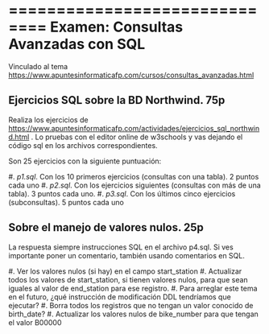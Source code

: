 ==============================
Examen: Consultas Avanzadas con SQL
==============================

Vinculado al tema https://www.apuntesinformaticafp.com/cursos/consultas_avanzadas.html

Ejercicios SQL sobre la BD Northwind. 75p
-----------------------------------------

Realiza los ejercicios de
https://www.apuntesinformaticafp.com/actividades/ejercicios_sql_northwind.html
. Lo pruebas con el editor online de w3schools y vas dejando el código
sql en los archivos correspondientes.

Son 25 ejercicios con la siguiente puntuación:

#. *p1.sql*. Con los 10 primeros ejercicios (consultas con una tabla). 2 puntos cada uno
#. *p2.sql*. Con los ejercicios siguientes (consultas con más de una tabla). 3 puntos cada uno.
#. *p3.sql*. Con los últimos cinco ejercicios (subconsultas). 5 puntos cada uno

Sobre el manejo de valores nulos. 25p
-------------------------------------

La respuesta siempre instrucciones SQL en el archivo p4.sql. Si ves
importante poner un comentario, también usando comentarios en SQL.

#. Ver los valores nulos (si hay) en el campo start_station
#. Actualizar todos los valores de start_station, si tienen valores
   nulos, para que sean iguales al   valor de end_station para ese registro.
#. Para arreglar este tema en el futuro, ¿qué instrucción de   modificación DDL tendríamos que ejecutar? 
#. Borra todos los registros que no tengan un valor conocido de birth_date?
#. Actualizar los valores nulos de bike_number para que tengan el valor B00000 